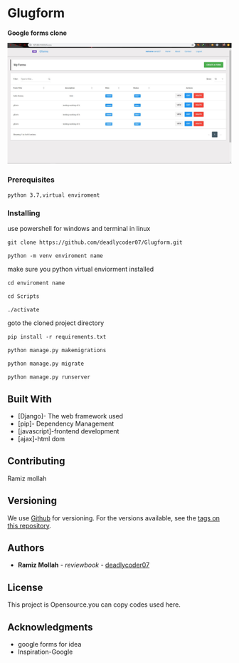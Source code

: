 # Glugform
<strong>Google forms clone</strong>



<img src="https://github.com/deadlycoder07/Glugform/blob/master/gform.JPG"></img>

### Prerequisites

```
python 3.7,virtual enviroment
```

### Installing
use powershell for windows and terminal in linux

```
git clone https://github.com/deadlycoder07/Glugform.git 
```

```
python -m venv enviroment name
```
make sure you python virtual enviorment installed

```
cd enviroment name
```
```
cd Scripts
```
```
./activate
```
goto the cloned project directory
```
pip install -r requirements.txt
```
```
python manage.py makemigrations
```
```
python manage.py migrate
```
```
python manage.py runserver
```
## Built With

* [Django]- The web framework used
* [pip]- Dependency Management
* [javascript]-frontend development
* [ajax]-html dom
## Contributing
Ramiz mollah
## Versioning

We use [Github](http://github.com) for versioning. For the versions available, see the [tags on this repository](https://github.com/deadlycoder07Glugform/tags). 

## Authors

* **Ramiz Mollah** - *reviewbook* - [deadlycoder07](https://github.com/deadlycoder07)



## License

This project is Opensource.you can copy codes used here.

## Acknowledgments

* google forms for idea
* Inspiration-Google

